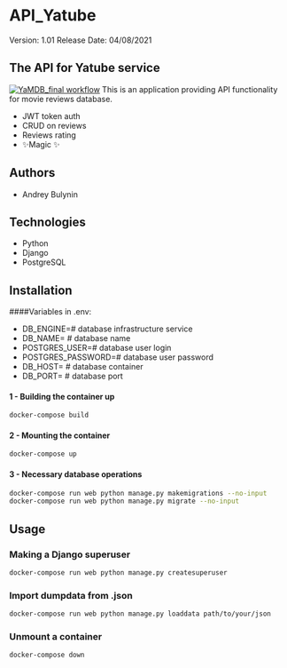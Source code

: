 # API_Yatube
Version: 1.01
Release Date: 04/08/2021
## The API for Yatube service
[![YaMDB_final workflow](https://github.com/andrew-dj/yamdb_final/actions/workflows/main.yml/badge.svg)](https://github.com/andrew-dj/yamdb_final/actions/workflows/main.yml)
This is an application providing API functionality for movie reviews database.
- JWT token auth
- CRUD on reviews
- Reviews rating
- ✨Magic ✨

## Authors
* Andrey Bulynin
## Technologies
* Python
* Django
* PostgreSQL

## Installation
####Variables in .env:
- DB_ENGINE=# database infrastructure service
- DB_NAME= # database name
- POSTGRES_USER=# database user login
- POSTGRES_PASSWORD=# database user password
- DB_HOST= # database container  
- DB_PORT= # database port

#### 1 - Building the container up
```bash
docker-compose build
```
#### 2 - Mounting the container
```bash
docker-compose up
```
#### 3 - Necessary database operations
```bash
docker-compose run web python manage.py makemigrations --no-input
docker-compose run web python manage.py migrate --no-input
```
## Usage
### Making a Django superuser
```bash
docker-compose run web python manage.py createsuperuser
```
### Import dumpdata from .json
```bash
docker-compose run web python manage.py loaddata path/to/your/json
```
### Unmount a container
```bash
docker-compose down
```
